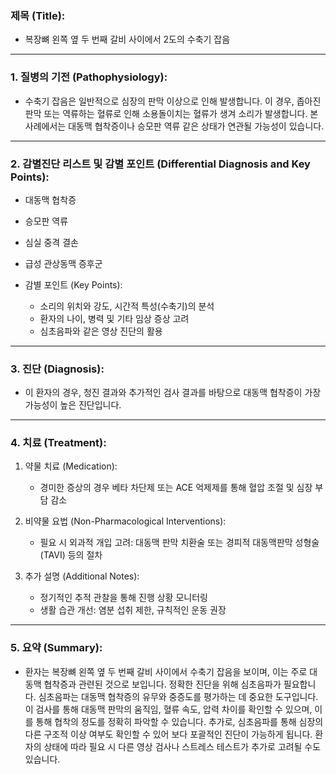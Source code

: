 

### 제목 (Title):
- 복장뼈 왼쪽 옆 두 번째 갈비 사이에서 2도의 수축기 잡음

---

### 1. 질병의 기전 (Pathophysiology):

- 수축기 잡음은 일반적으로 심장의 판막 이상으로 인해 발생합니다. 이 경우, 좁아진 판막 또는 역류하는 혈류로 인해 소용돌이치는 혈류가 생겨 소리가 발생합니다. 본 사례에서는 대동맥 협착증이나 승모판 역류 같은 상태가 연관될 가능성이 있습니다.

---

### 2. 감별진단 리스트 및 감별 포인트 (Differential Diagnosis and Key Points):

- 대동맥 협착증
- 승모판 역류
- 심실 중격 결손
- 급성 관상동맥 증후군

- 감별 포인트 (Key Points): 
  - 소리의 위치와 강도, 시간적 특성(수축기)의 분석
  - 환자의 나이, 병력 및 기타 임상 증상 고려
  - 심초음파와 같은 영상 진단의 활용

---

### 3. 진단 (Diagnosis):

- 이 환자의 경우, 청진 결과와 추가적인 검사 결과를 바탕으로 대동맥 협착증이 가장 가능성이 높은 진단입니다.

---

### 4. 치료 (Treatment):

1. 약물 치료 (Medication):
    - 경미한 증상의 경우 베타 차단제 또는 ACE 억제제를 통해 혈압 조절 및 심장 부담 감소

2. 비약물 요법 (Non-Pharmacological Interventions):
    - 필요 시 외과적 개입 고려: 대동맥 판막 치환술 또는 경피적 대동맥판막 성형술(TAVI) 등의 절차

3. 추가 설명 (Additional Notes):
    - 정기적인 추적 관찰을 통해 진행 상황 모니터링
    - 생활 습관 개선: 염분 섭취 제한, 규칙적인 운동 권장

---

### 5. 요약 (Summary):

- 환자는 복장뼈 왼쪽 옆 두 번째 갈비 사이에서 수축기 잡음을 보이며, 이는 주로 대동맥 협착증과 관련된 것으로 보입니다. 정확한 진단을 위해 심초음파가 필요합니다. 심초음파는 대동맥 협착증의 유무와 중증도를 평가하는 데 중요한 도구입니다. 이 검사를 통해 대동맥 판막의 움직임, 혈류 속도, 압력 차이를 확인할 수 있으며, 이를 통해 협착의 정도를 정확히 파악할 수 있습니다. 추가로, 심초음파를 통해 심장의 다른 구조적 이상 여부도 확인할 수 있어 보다 포괄적인 진단이 가능하게 됩니다. 환자의 상태에 따라 필요 시 다른 영상 검사나 스트레스 테스트가 추가로 고려될 수도 있습니다.